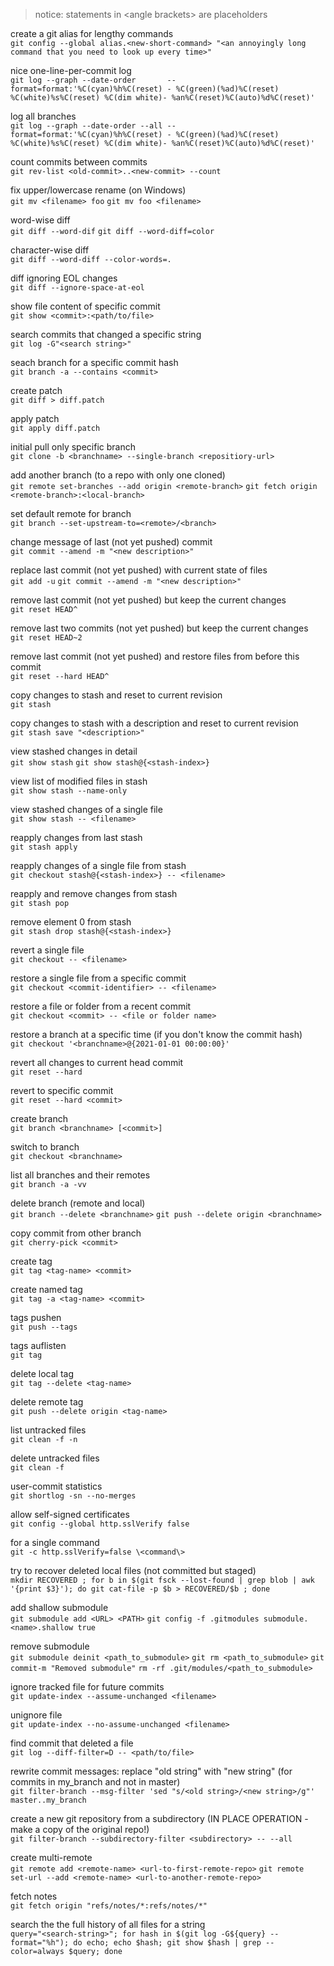 > notice: statements in \<angle brackets\> are placeholders


create a git alias for lengthy commands  
`git config --global alias.<new-short-command> "<an annoyingly long command that you need to look up every time>"`

nice one-line-per-commit log  
`git log --graph --date-order       --format=format:'%C(cyan)%h%C(reset) - %C(green)(%ad)%C(reset) %C(white)%s%C(reset) %C(dim white)- %an%C(reset)%C(auto)%d%C(reset)'`

log all branches  
`git log --graph --date-order --all --format=format:'%C(cyan)%h%C(reset) - %C(green)(%ad)%C(reset) %C(white)%s%C(reset) %C(dim white)- %an%C(reset)%C(auto)%d%C(reset)'`

count commits between commits  
`git rev-list <old-commit>..<new-commit> --count`

fix upper/lowercase rename (on Windows)  
`git mv <filename> foo`
`git mv foo <filename>`

word-wise diff  
`git diff --word-dif`
`git diff --word-diff=color`

character-wise diff  
`git diff --word-diff --color-words=.`

diff ignoring EOL changes  
`git diff --ignore-space-at-eol`

show file content of specific commit  
`git show <commit>:<path/to/file>`

search commits that changed a specific string  
`git log -G"<search string>"`

seach branch for a specific commit hash  
`git branch -a --contains <commit>`

create patch  
`git diff > diff.patch`

apply patch  
`git apply diff.patch`

initial pull only specific branch  
`git clone -b <branchname> --single-branch <repositiory-url>`

add another branch (to a repo with only one cloned)  
`git remote set-branches --add origin <remote-branch>`
`git fetch origin <remote-branch>:<local-branch>`

set default remote for branch  
`git branch --set-upstream-to=<remote>/<branch>`

change message of last (not yet pushed) commit  
`git commit --amend -m "<new description>"`

replace last commit (not yet pushed) with current state of files  
`git add -u`
`git commit --amend -m "<new description>"`

remove last commit (not yet pushed) but keep the current changes  
`git reset HEAD^`

remove last two commits (not yet pushed) but keep the current changes  
`git reset HEAD~2`

remove last commit (not yet pushed) and restore files from before this commit  
`git reset --hard HEAD^`

copy changes to stash and reset to current revision  
`git stash`

copy changes to stash with a description and reset to current revision  
`git stash save "<description>"`

view stashed changes in detail  
`git show stash`
`git show stash@{<stash-index>}`  

view list of modified files in stash  
`git show stash --name-only`

view stashed changes of a single file  
`git show stash -- <filename>`

reapply changes from last stash  
`git stash apply`

reapply changes of a single file from stash  
`git checkout stash@{<stash-index>} -- <filename>`

reapply and remove changes from stash  
`git stash pop`

remove element 0 from stash  
`git stash drop stash@{<stash-index>}`

revert a single file  
`git checkout -- <filename>`

restore a single file from a specific commit  
`git checkout <commit-identifier> -- <filename>`

restore a file or folder from a recent commit  
`git checkout <commit> -- <file or folder name>`

restore a branch at a specific time (if you don't know the commit hash)  
`git checkout '<branchname>@{2021-01-01 00:00:00}'`

revert all changes to current head commit  
`git reset --hard`

revert to specific commit  
`git reset --hard <commit>`

create branch  
`git branch <branchname> [<commit>]`

switch to branch  
`git checkout <branchname>`

list all branches and their remotes  
`git branch -a -vv`

delete branch (remote and local)  
`git branch --delete <branchname>`
`git push --delete origin <branchname> `

copy commit from other branch  
`git cherry-pick <commit>`

create tag  
`git tag <tag-name> <commit>`

create named tag  
`git tag -a <tag-name> <commit>`

tags pushen  
`git push --tags`

tags auflisten  
`git tag`

delete local tag  
`git tag --delete <tag-name>`

delete remote tag  
`git push --delete origin <tag-name>`

list untracked files  
`git clean -f -n`

delete untracked files  
`git clean -f`

user-commit statistics  
`git shortlog -sn --no-merges`

allow self-signed certificates  
`git config --global http.sslVerify false`

for a single command  
`git -c http.sslVerify=false \<command\>`

try to recover deleted local files (not committed but staged)  
`mkdir RECOVERED ; for b in $(git fsck --lost-found | grep blob | awk '{print $3}'); do git cat-file -p $b > RECOVERED/$b ; done`

add shallow submodule  
`git submodule add <URL> <PATH>`
`git config -f .gitmodules submodule.<name>.shallow true`

remove submodule  
`git submodule deinit <path_to_submodule>`
`git rm <path_to_submodule>`
`git commit-m "Removed submodule"`
`rm -rf .git/modules/<path_to_submodule>`

ignore tracked file for future commits  
`git update-index --assume-unchanged <filename>`

unignore file  
`git update-index --no-assume-unchanged <filename>`

find commit that deleted a file  
`git log --diff-filter=D -- <path/to/file>`

rewrite commit messages: replace "old string" with "new string" (for commits in my_branch and not in master)  
`git filter-branch --msg-filter 'sed "s/<old string>/<new string>/g"' master..my_branch`

create a new git repository from a subdirectory (IN PLACE OPERATION - make a copy of the original repo!)  
`git filter-branch --subdirectory-filter <subdirectory> -- --all`

create multi-remote  
`git remote add <remote-name> <url-to-first-remote-repo>`
`git remote set-url --add <remote-name> <url-to-another-remote-repo>`

fetch notes  
`git fetch origin "refs/notes/*:refs/notes/*"`

search the the full history of all files for a string  
`query="<search-string>"; for hash in $(git log -G${query} --format="%h"); do echo; echo $hash; git show $hash | grep --color=always $query; done`
